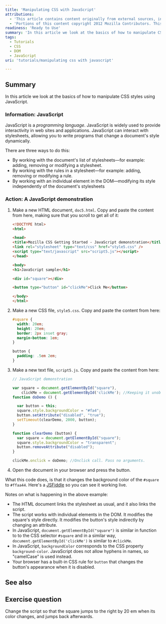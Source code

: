 ```yaml
---
title: 'Manipulating CSS with JavaScript'
attributions:
  - 'This article contains content originally from external sources, including ones licensed under the CC-BY-SA license. [![cc-by-sa-small-wpd.png](/assets/public/c/c8/cc-by-sa-small-wpd.png)](http://creativecommons.org/licenses/by-sa/3.0/us/)'
  - 'Portions of this content copyright 2012 Mozilla Contributors. This article contains work licensed under the Creative Commons Attribution-Sharealike License v2.5 or later. The original work is available at Mozilla Developer Network: [Article](https://developer.mozilla.org/en-US/docs/CSS/Getting_Started/JavaScript)'
readiness: 'Ready to Use'
summary: 'In this article we look at the basics of how to manipulate CSS styles using JavaScript.'
tags:
  - Tutorials
  - CSS
  - DOM
  - JavaScript
uri: 'tutorials/manipulating css with javascript'

---
```

## Summary

In this article we look at the basics of how to manipulate CSS styles using JavaScript.

### Information: JavaScript

JavaScript is a *programming language*. JavaScript is widely used to provide interactivity in web sites and applications. JavaScript can interact with stylesheets, allowing you to write programs that change a document's style dynamically.

 There are three ways to do this:

-   By working with the document's list of stylesheets—for example: adding, removing or modifying a stylesheet.
-   By working with the rules in a stylesheet—for example: adding, removing or modifying a rule.
-   By working with an individual element in the DOM—modifying its style independently of the document's stylesheets

### Action: A JavaScript demonstration

1.  Make a new HTML document, `doc5.html`. Copy and paste the content from here, making sure that you scroll to get all of it:

    ``` html
    <!DOCTYPE html>
    <html>

    <head>
    <title>Mozilla CSS Getting Started - JavaScript demonstration</title>
    <link rel="stylesheet" type="text/css" href="style5.css" />
    <script type="text/javascript" src="script5.js"></script>
    </head>

    <body>
    <h1>JavaScript sample</h1>

    <div id="square"></div>

    <button type="button" id="clickMe">Click Me</button>

    </body>
    </html>
    ```

2.  Make a new CSS file, `style5.css`. Copy and paste the content from here:

    ``` css
    #square {
      width: 20em;
      height: 20em;
      border: 2px inset gray;
      margin-bottom: 1em;
    }

    button {
      padding: .5em 2em;
    }​
    ```

3.  Make a new text file, `script5.js`. Copy and paste the content from here:

    ``` js
    // JavaScript demonstration

    var square = document.getElementById("square"),
        clickMe = document.getElementById('clickMe'); //Keeping it unobstrusive
    function doDemo () {

      var button = this;
      square.style.backgroundColor = "#fa4";
      button.setAttribute("disabled", "true");
      setTimeout(clearDemo, 2000, button);
    }

    function clearDemo (button) {
      var square = document.getElementById("square");
      square.style.backgroundColor = "transparent";
      button.removeAttribute("disabled");
    }

    clickMe.onclick = doDemo; //Onclick call. Pass no arguments.​​​​​
    ```

4.  Open the document in your browser and press the button.

 What this code does, is that it changes the background color of the `#square` to `#ffaa44`. Here's a [JSFiddle](http://jsfiddle.net/namanyayg/Angmu/1/) so you can see it working live.

 Notes on what is happening in the above example:

-   The HTML document links the stylesheet as usual, and it also links the script.
-   The script works with individual elements in the DOM. It modifies the square's style directly. It modifies the button's style indirectly by changing an attribute.
-   In JavaScript, `document.getElementById("square")` is similar in function to to the CSS selector `#square` and in a similar way, `document.getElementById('clickMe')` is similar to `#clickMe`.
-   In JavaScript, `backgroundColor` corresponds to the CSS property `background-color`. JavaScript does not allow hyphens in names, so "camelCase" is used instead.
-   Your browser has a built-in CSS rule for `button` that changes the button's appearance when it is disabled.

## See also

## Exercise question

Change the script so that the square jumps to the right by 20 em when its color changes, and jumps back afterwards.
